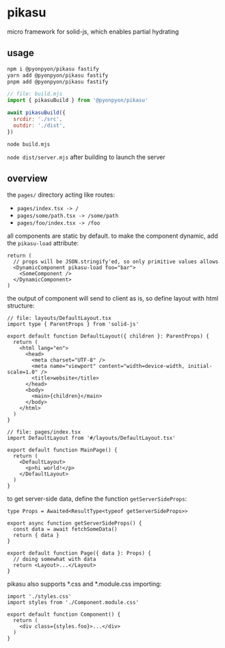 # pikasu

micro framework for solid-js, which enables partial hydrating

## usage

```sh
npm i @pyonpyon/pikasu fastify
yarn add @pyonpyon/pikasu fastify
pnpm add @pyonpyon/pikasu fastify
```

```js
// file: build.mjs
import { pikasuBuild } from '@pyonpyon/pikasu'

await pikasuBuild({
  srcdir: './src',
  outdir: './dist',
})
```

`node build.mjs`

`node dist/server.mjs` after building to launch the server

## overview

the `pages/` directory acting like routes:

- `pages/index.tsx -> /`
- `pages/some/path.tsx -> /some/path`
- `pages/foo/index.tsx -> /foo`

all components are static by default. to make the component dynamic, add the `pikasu-load` attribute:

```tsx
return (
  // props will be JSON.stringify'ed, so only primitive values allows
  <DynamicComponent pikasu-load foo="bar">
    <SomeComponent />
  </DynamicComponent>
)
```

the output of component will send to client as is, so define layout with html structure:

```tsx
// file: layouts/DefaultLayout.tsx
import type { ParentProps } from 'solid-js'

export default function DefaultLayout({ children }: ParentProps) {
  return (
    <html lang="en">
      <head>
        <meta charset="UTF-8" />
        <meta name="viewport" content="width=device-width, initial-scale=1.0" />
        <title>website</title>
      </head>
      <body>
        <main>{children}</main>
      </body>
    </html>
  )
}
```

```tsx
// file: pages/index.tsx
import DefaultLayout from '#/layouts/DefaultLayout.tsx'

export default function MainPage() {
  return (
    <DefaultLayout>
      <p>hi world!</p>
    </DefaultLayout>
  )
}
```

to get server-side data, define the function `getServerSideProps`:

```tsx
type Props = Awaited<ResultType<typeof getServerSideProps>>

export async function getServerSideProps() {
  const data = await fetchSomeData()
  return { data }
}

export default function Page({ data }: Props) {
  // doing somewhat with data
  return <Layout>...</Layout>
}
```

pikasu also supports *.css and *.module.css importing:

```tsx
import './styles.css'
import styles from './Component.module.css'

export default function Component() {
  return (
    <div class={styles.foo}>...</div>
  )
}
```
